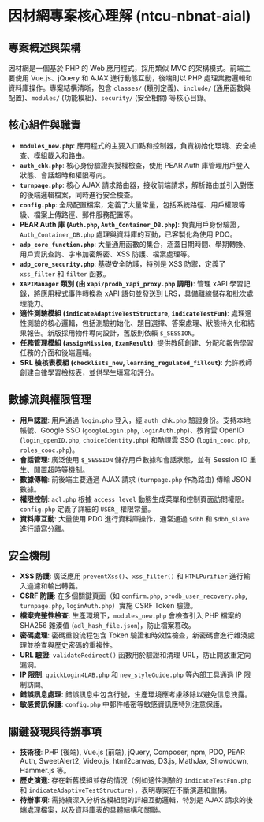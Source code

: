 # 因材網專案核心理解 (ntcu-nbnat-aial)

## 專案概述與架構
因材網是一個基於 PHP 的 Web 應用程式，採用類似 MVC 的架構模式。前端主要使用 Vue.js、jQuery 和 AJAX 進行動態互動，後端則以 PHP 處理業務邏輯和資料庫操作。專案結構清晰，包含 `classes/` (類別定義)、`include/` (通用函數與配置)、`modules/` (功能模組)、`security/` (安全相關) 等核心目錄。

## 核心組件與職責
- **`modules_new.php`**: 應用程式的主要入口點和控制器，負責初始化環境、安全檢查、模組載入和路由。
- **`auth_chk.php`**: 核心身份驗證與授權檢查，使用 PEAR Auth 庫管理用戶登入狀態、會話超時和權限導向。
- **`turnpage.php`**: 核心 AJAX 請求路由器，接收前端請求，解析路由並引入對應的後端邏輯檔案，同時進行安全檢查。
- **`config.php`**: 全局配置檔案，定義了大量常量，包括系統路徑、用戶權限等級、檔案上傳路徑、郵件服務配置等。
- **PEAR Auth 庫 (`Auth.php`, `Auth_Container_DB.php`)**: 負責用戶身份驗證，`Auth_Container_DB.php` 處理與資料庫的互動，已客製化為使用 PDO。
- **`adp_core_function.php`**: 大量通用函數的集合，涵蓋日期時間、學期轉換、用戶資訊查詢、字串加密解密、XSS 防護、檔案處理等。
- **`adp_core_security.php`**: 基礎安全防護，特別是 XSS 防禦，定義了 `xss_filter` 和 `filter` 函數。
- **`XAPIManager` 類別 (由 `xapi/prodb_xapi_proxy.php` 調用)**: 管理 xAPI 學習記錄，將應用程式事件轉換為 xAPI 語句並發送到 LRS，具備離線儲存和批次處理能力。
- **適性測驗模組 (`indicateAdaptiveTestStructure`, `indicateTestFun`)**: 處理適性測驗的核心邏輯，包括測驗初始化、題目選擇、答案處理、狀態持久化和結果報告。新版採用物件導向設計，舊版則依賴 `$_SESSION`。
- **任務管理模組 (`assignMission`, `ExamResult`)**: 提供教師創建、分配和報告學習任務的介面和後端邏輯。
- **SRL 檢核表模組 (`checklists_new`, `learning_regulated_fillout`)**: 允許教師創建自律學習檢核表，並供學生填寫和評分。

## 數據流與權限管理
- **用戶認證**: 用戶通過 `login.php` 登入，經 `auth_chk.php` 驗證身份。支持本地帳號、Google SSO (`googleLogin.php`, `loginAuth.php`)、教育雲 OpenID (`login_openID.php`, `choiceIdentity.php`) 和酷課雲 SSO (`login_cooc.php`, `roles_cooc.php`)。
- **會話管理**: 廣泛使用 `$_SESSION` 儲存用戶數據和會話狀態，並有 Session ID 重生、閒置超時等機制。
- **數據傳輸**: 前後端主要通過 AJAX 請求 (`turnpage.php` 作為路由) 傳輸 JSON 數據。
- **權限控制**: `acl.php` 根據 `access_level` 動態生成菜單和控制頁面訪問權限。`config.php` 定義了詳細的 `USER_` 權限常量。
- **資料庫互動**: 大量使用 PDO 進行資料庫操作，通常通過 `$dbh` 和 `$dbh_slave` 進行讀寫分離。

## 安全機制
- **XSS 防護**: 廣泛應用 `preventXss()`、`xss_filter()` 和 `HTMLPurifier` 進行輸入過濾和輸出轉義。
- **CSRF 防護**: 在多個關鍵頁面（如 `confirm.php`, `prodb_user_recovery.php`, `turnpage.php`, `loginAuth.php`）實施 CSRF Token 驗證。
- **檔案完整性檢查**: 生產環境下，`modules_new.php` 會檢查引入 PHP 檔案的 SHA256 雜湊值 (`adl_hash_file.json`)，防止檔案篡改。
- **密碼處理**: 密碼重設流程包含 Token 驗證和時效性檢查，新密碼會進行雜湊處理並檢查與歷史密碼的重複性。
- **URL 驗證**: `validateRedirect()` 函數用於驗證和清理 URL，防止開放重定向漏洞。
- **IP 限制**: `quickLogin4LAB.php` 和 `new_styleGuide.php` 等內部工具通過 IP 限制訪問。
- **錯誤訊息處理**: 錯誤訊息中包含行號，生產環境應考慮移除以避免信息洩露。
- **敏感資訊保護**: `config.php` 中郵件帳密等敏感資訊應特別注意保護。

## 關鍵發現與待辦事項
- **技術棧**: PHP (後端), Vue.js (前端), jQuery, Composer, npm, PDO, PEAR Auth, SweetAlert2, Video.js, html2canvas, D3.js, MathJax, Showdown, Hammer.js 等。
- **歷史演進**: 存在新舊模組並存的情況（例如適性測驗的 `indicateTestFun.php` 和 `indicateAdaptiveTestStructure`），表明專案在不斷演進和重構。
- **待辦事項**: 需持續深入分析各模組間的詳細互動邏輯，特別是 AJAX 請求的後端處理檔案，以及資料庫表的具體結構和關聯。